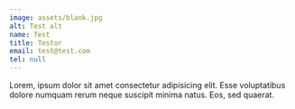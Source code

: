 ```yaml
---
image: assets/blank.jpg
alt: Test alt
name: Test
title: Testor
email: test@test.com
tel: null
---
```

Lorem, ipsum dolor sit amet consectetur adipisicing elit. Esse voluptatibus dolore numquam rerum neque suscipit minima natus. Eos, sed quaerat.
